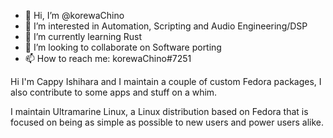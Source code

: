 - 👋 Hi, I’m @korewaChino
- 👀 I’m interested in Automation, Scripting and Audio Engineering/DSP
- 🌱 I’m currently learning Rust
- 💞️ I’m looking to collaborate on Software porting
- 📫 How to reach me: korewaChino#7251

Hi I'm Cappy Ishihara and I maintain a couple of custom Fedora packages, I also contribute to some apps and stuff on a whim.

I maintain Ultramarine Linux, a Linux distribution based on Fedora that is focused on being as simple as possible to new users and power users alike.

<!---
korewaChino/korewaChino is a ✨ special ✨ repository because its `README.md` (this file) appears on your GitHub profile.
You can click the Preview link to take a look at your changes.
--->

